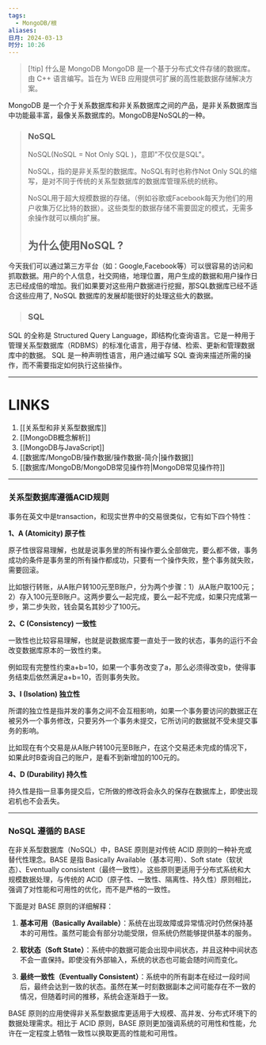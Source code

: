 ```yaml
---
tags:
  - MongoDB/根
aliases: 
日月: 2024-03-13
时分: 10:26
---
```

>[!tip] 什么是 MongoDB
>MongoDB 是一个基于分布式文件存储的数据库。由 C++ 语言编写。旨在为 WEB 应用提供可扩展的高性能数据存储解决方案。
>
MongoDB 是一个介于关系数据库和非关系数据库之间的产品，是非关系数据库当中功能最丰富，最像关系数据库的。MongoDB是NoSQL的一种。
>### NoSQL
>NoSQL(NoSQL = Not Only SQL )，意即"不仅仅是SQL"。
>
>NoSQL，指的是非关系型的数据库。NoSQL有时也称作Not Only SQL的缩写，是对不同于传统的关系型数据库的数据库管理系统的统称。
>
>NoSQL用于超大规模数据的存储。（例如谷歌或Facebook每天为他们的用户收集万亿比特的数据）。这些类型的数据存储不需要固定的模式，无需多余操作就可以横向扩展。
>## 为什么使用NoSQL ?
今天我们可以通过第三方平台（如：Google,Facebook等）可以很容易的访问和抓取数据。用户的个人信息，社交网络，地理位置，用户生成的数据和用户操作日志已经成倍的增加。我们如果要对这些用户数据进行挖掘，那SQL数据库已经不适合这些应用了, NoSQL 数据库的发展却能很好的处理这些大的数据。
>### SQL
>  
SQL 的全称是 Structured Query Language，即结构化查询语言。它是一种用于管理关系型数据库（RDBMS）的标准化语言，用于存储、检索、更新和管理数据库中的数据。 SQL 是一种声明性语言，用户通过编写 SQL 查询来描述所需的操作，而不需要指定如何执行这些操作。

---
# LINKS

1. [[关系型和非关系型数据库]]
2. [[MongoDB概念解析]]
3. [[MongoDB与JavaScript]]
4. [[数据库/MongoDB/操作数据/操作数据-简介|操作数据]]
5. [[数据库/MongoDB/MongoDB常见操作符|MongoDB常见操作符]]


---

### 关系型数据库遵循ACID规则

事务在英文中是transaction，和现实世界中的交易很类似，它有如下四个特性：

**1、A (Atomicity) 原子性**

原子性很容易理解，也就是说事务里的所有操作要么全部做完，要么都不做，事务成功的条件是事务里的所有操作都成功，只要有一个操作失败，整个事务就失败，需要回滚。

比如银行转账，从A账户转100元至B账户，分为两个步骤：1）从A账户取100元；2）存入100元至B账户。这两步要么一起完成，要么一起不完成，如果只完成第一步，第二步失败，钱会莫名其妙少了100元。

**2、C (Consistency) 一致性**

一致性也比较容易理解，也就是说数据库要一直处于一致的状态，事务的运行不会改变数据库原本的一致性约束。

例如现有完整性约束a+b=10，如果一个事务改变了a，那么必须得改变b，使得事务结束后依然满足a+b=10，否则事务失败。

**3、I (Isolation) 独立性**

所谓的独立性是指并发的事务之间不会互相影响，如果一个事务要访问的数据正在被另外一个事务修改，只要另外一个事务未提交，它所访问的数据就不受未提交事务的影响。

比如现在有个交易是从A账户转100元至B账户，在这个交易还未完成的情况下，如果此时B查询自己的账户，是看不到新增加的100元的。

**4、D (Durability) 持久性**

持久性是指一旦事务提交后，它所做的修改将会永久的保存在数据库上，即使出现宕机也不会丢失。

---
### NoSQL 遵循的 BASE

在非关系型数据库（NoSQL）中，BASE 原则是对传统 ACID 原则的一种补充或替代性理念。BASE 是指 Basically Available（基本可用）、Soft state（软状态）、Eventually consistent（最终一致性）。这些原则更适用于分布式系统和大规模数据处理，与传统的 ACID（原子性、一致性、隔离性、持久性）原则相比，强调了对性能和可用性的优化，而不是严格的一致性。

下面是对 BASE 原则的详细解释：

1. **基本可用（Basically Available）**：系统在出现故障或异常情况时仍然保持基本的可用性。虽然可能会有部分功能受限，但系统仍然能够提供基本的服务。

2. **软状态（Soft State）**：系统中的数据可能会出现中间状态，并且这种中间状态不会一直保持。即使没有外部输入，系统的状态也可能会随时间而变化。

3. **最终一致性（Eventually Consistent）**：系统中的所有副本在经过一段时间后，最终会达到一致的状态。虽然在某一时刻数据副本之间可能存在不一致的情况，但随着时间的推移，系统会逐渐趋于一致。

BASE 原则的应用使得非关系型数据库更适用于大规模、高并发、分布式环境下的数据处理需求。相比于 ACID 原则，BASE 原则更加强调系统的可用性和性能，允许在一定程度上牺牲一致性以换取更高的性能和可用性。